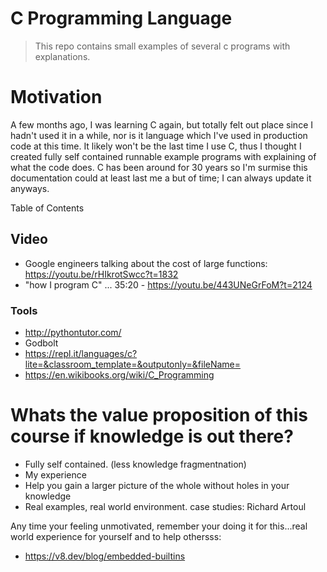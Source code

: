 # C Programming Language
> This repo contains small examples of several c programs with explanations.

# Motivation
A few months ago, I was learning C again, but totally felt out place since I hadn't used it in a while, nor is it
language which I've used in production code at this time. It likely won't be the last time I use C, thus I thought 
I created fully self contained runnable example programs with explaining of what the code does.
C has been around for 30 years so I'm surmise this documentation could at least last me a but of time; I can always update it anyways.


Table of Contents


## Video
- Google engineers talking about the cost of large functions: https://youtu.be/rHIkrotSwcc?t=1832
- "how I program C"  ... 35:20 - https://youtu.be/443UNeGrFoM?t=2124

### Tools
- http://pythontutor.com/
- Godbolt
- https://repl.it/languages/c?lite=&classroom_template=&outputonly=&fileName=
- https://en.wikibooks.org/wiki/C_Programming


# Whats the value proposition of this course if knowledge is out there?
- Fully self contained. (less knowledge fragmentnation)
- My experience
- Help you gain a larger picture of the whole without holes in your knowledge
- Real examples, real world environment.
  case studies: Richard Artoul


Any time your feeling unmotivated, remember your doing it for this...real world experience for yourself and to help othersss:
  - https://v8.dev/blog/embedded-builtins